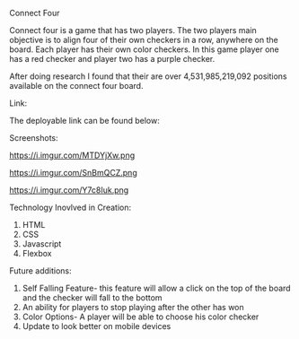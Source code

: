 Connect Four

Connect four is a game that has two players. The two players main objective is to align four of their own checkers in a row, anywhere on the board. Each player has their own color checkers. In this game player one has a red checker and player two has a purple checker.

After doing research I found that their are over 4,531,985,219,092 positions available on the connect four board.



Link:

The deployable link can be found below:






Screenshots:

https://i.imgur.com/MTDYjXw.png

https://i.imgur.com/SnBmQCZ.png

https://i.imgur.com/Y7c8Iuk.png


Technology Inovlved in Creation:
1. HTML
2. CSS
3. Javascript
4. Flexbox


Future additions:
1. Self Falling Feature- this feature will allow a click on the top of the board and the checker will fall to the bottom
2. An ability for players to stop playing after the other has won
3. Color Options- A player will be able to choose his color checker
4. Update to look better on mobile devices